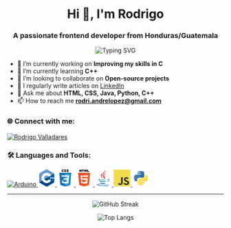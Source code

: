 <h1 align="center">Hi 👋, I'm Rodrigo</h1>
<h3 align="center">A passionate frontend developer from Honduras/Guatemala</h3>

<p align="center">
  <img src="https://readme-typing-svg.demolab.com?font=Fira+Code&weight=500&pause=1000&color=F75C7E&center=true&vCenter=true&width=500&lines=Frontend+Developer;C%2B%2B+Learner;Tech+Enthusiast" alt="Typing SVG" />
</p>

- 🔭 I’m currently working on **Improving my skills in C**
- 🌱 I’m currently learning **C++**
- 👯 I’m looking to collaborate on **Open-source projects**
- 📝 I regularly write articles on [LinkedIn](https://www.linkedin.com/in/rodrigo-valladares-837a28353/)
- 💬 Ask me about **HTML, CSS, Java, Python, C++**
- 📫 How to reach me **rodri.andrelopez@gmail.com**

<h3 align="left">🌐 Connect with me:</h3>
<p align="left">
  <a href="https://linkedin.com/in/rodrigo-valladares" target="_blank">
    <img align="center" src="https://raw.githubusercontent.com/rahuldkjain/github-profile-readme-generator/master/src/images/icons/Social/linked-in-alt.svg" alt="Rodrigo Valladares" height="30" width="40" />
  </a>
</p>

<h3 align="left">🛠 Languages and Tools:</h3>
<p align="left"> 
  <a href="https://www.arduino.cc/" target="_blank"> 
    <img src="https://cdn.worldvectorlogo.com/logos/arduino-1.svg" alt="Arduino" width="40" height="40"/>
  </a> 
  <a href="https://isocpp.org/" target="_blank"> 
    <img src="https://raw.githubusercontent.com/devicons/devicon/master/icons/cplusplus/cplusplus-original.svg" alt="C++" width="40" height="40"/>
  </a> 
  <a href="https://www.w3schools.com/css/" target="_blank"> 
    <img src="https://raw.githubusercontent.com/devicons/devicon/master/icons/css3/css3-original-wordmark.svg" alt="CSS3" width="40" height="40"/>
  </a> 
  <a href="https://www.w3.org/html/" target="_blank"> 
    <img src="https://raw.githubusercontent.com/devicons/devicon/master/icons/html5/html5-original-wordmark.svg" alt="HTML5" width="40" height="40"/>
  </a> 
  <a href="https://www.java.com" target="_blank"> 
    <img src="https://raw.githubusercontent.com/devicons/devicon/master/icons/java/java-original.svg" alt="Java" width="40" height="40"/>
  </a> 
  <a href="https://developer.mozilla.org/en-US/docs/Web/JavaScript" target="_blank"> 
    <img src="https://raw.githubusercontent.com/devicons/devicon/master/icons/javascript/javascript-original.svg" alt="JavaScript" width="40" height="40"/>
  </a> 
  <a href="https://www.python.org" target="_blank"> 
    <img src="https://raw.githubusercontent.com/devicons/devicon/master/icons/python/python-original.svg" alt="Python" width="40" height="40"/>
  </a> 
</p>

---

<p align="center">
  <img src="https://github-readme-streak-stats.herokuapp.com?user=RodrigoAndre&theme=tokyonight&hide_border=true" alt="GitHub Streak" />
</p>

<p align="center">
  <img src="https://github-readme-stats.vercel.app/api/top-langs/?username=RodrigoAndre&layout=compact&theme=tokyonight&hide_border=true" alt="Top Langs" />
</p>

